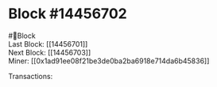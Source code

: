 
Block #14456702
===============
  
#🧊Block  
Last Block: [[14456701]]  
Next Block: [[14456703]]  
Miner: [[0x1ad91ee08f21be3de0ba2ba6918e714da6b45836]]  

 Transactions: